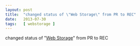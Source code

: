```yaml
---
layout: post
title:  "changed status of \"Web Storage\" from PR to REC"
date:   2013-07-30
tags:   [ webstorage ]
---
```


changed status of "[Web Storage](/spec/webstorage)" from PR to REC

